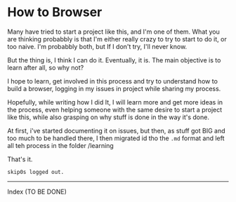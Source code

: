 # How to Browser
Many have tried to start a project like this, and I'm one of them.
What you are thinking probabbly is that I'm either really crazy to try to start to do it, or too naive. I'm probabbly both, but If I don't try, I'll never know. 

But the thing is, I think I can do it. Eventually, it is. The main objective is to learn after all, so why not?

I hope to learn, get involved in this process and try to understand how to build a browser, logging in my issues in project while sharing my process.

Hopefully, while writing how I did It, I will learn more and get more ideas in the process, even helping someone with the same desire to start a project like this, while also grasping on why stuff is done in the way it's done.

At first, i've started documenting it on issues, but then, as stuff got BIG and too much to be handled there, I then migrated id tho the ``.md`` format and left all teh process in the folder /learning

That's it.

``skip0s logged out.``

--- 

Index (TO BE DONE)
